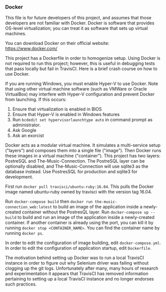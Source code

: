 ### Docker

This file is for future developers of this project, and assumes that those developers are not familiar with Docker. Docker is software that provides OS-level virtualization; you can treat it as software that sets up virtual machines.

You can download Docker on their official website: https://www.docker.com/

This project has a Dockerfile in order to homogenize setup. Using Docker is not required to run this project; however, this is useful in debugging tests that pass locally but fail in TravisCI. Here is a brief crash course on how to use Docker.

If you are running Windows, you must enable Hyper-V to use Docker. Note that using other virtual machine software (such as VMWare or Oracle VirtualBox) may interfere with Hyper-V configuration and prevent Docker from launching. If this occurs:

1. Ensure that virtualization is enabled in BIOS
2. Ensure that Hyper-V is enabled in Windows features
3. Run `bcdedit set hypervisorlaunchtype auto` in command prompt as administrator.
4. Ask Google
5. Ask an exorcist

Docker acts as a modular virtual machine. It simulates a multi-service setup ("layers") and composes them into a single file ("image"). Then Docker runs these images in a virtual machine ("container"). This project has two layers: PostreSQL and The-Music-Connection. The PostreSQL layer can be optionally disabled, and The-Music-Connection will use sqlite3 as the database instead. Use PostresSQL for production and sqlite3 for development.

First run `docker pull travisci/ubuntu-ruby:16.04`. This pulls the Docker image named ubuntu-ruby owned by travisci with the version tag 16.04.

Run `docker-compose build` then `docker run the-music-connection_web:latest` to build an image of the application inside a newly-created container without the PostresQL layer. Run `docker-compose up --build` to build and run an image of the application inside a newly-created container. If another container is already using the port, you can kill it by running `docker stop <CONTAINER_NAME>`. You can find the container name by running `docker ps`.

In order to edit the configuration of image building, edit `docker-compose.yml`. In order to edit the configuration of application startup, edit `Dockerfile`.

The motivation behind setting up Docker was to run a local TravisCI instance in order to figure out why Selenium driver was failing without clogging up the git logs. Unfortunately after many, many hours of research and experimentation it appears that TravisCI has removed information pertaining to setting up a local TravisCI instance and no longer endorses such practices.
